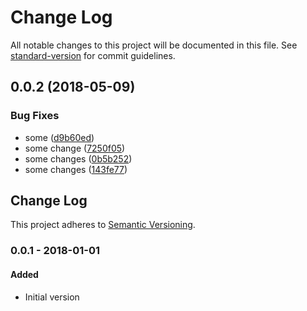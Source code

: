 # Change Log

All notable changes to this project will be documented in this file. See [standard-version](https://github.com/conventional-changelog/standard-version) for commit guidelines.

<a name="0.0.2"></a>

## 0.0.2 (2018-05-09)

### Bug Fixes

* some ([d9b60ed](https://github.com/ozum/scrap2/commit/d9b60ed))
* some change ([7250f05](https://github.com/ozum/scrap2/commit/7250f05))
* some changes ([0b5b252](https://github.com/ozum/scrap2/commit/0b5b252))
* some changes ([143fe77](https://github.com/ozum/scrap2/commit/143fe77))

<!-- Titles: Added, Changed, Deprecated, Removed, Fixed, Security -->

## Change Log

This project adheres to [Semantic Versioning](http://semver.org/).

### 0.0.1 - 2018-01-01

#### Added

* Initial version
